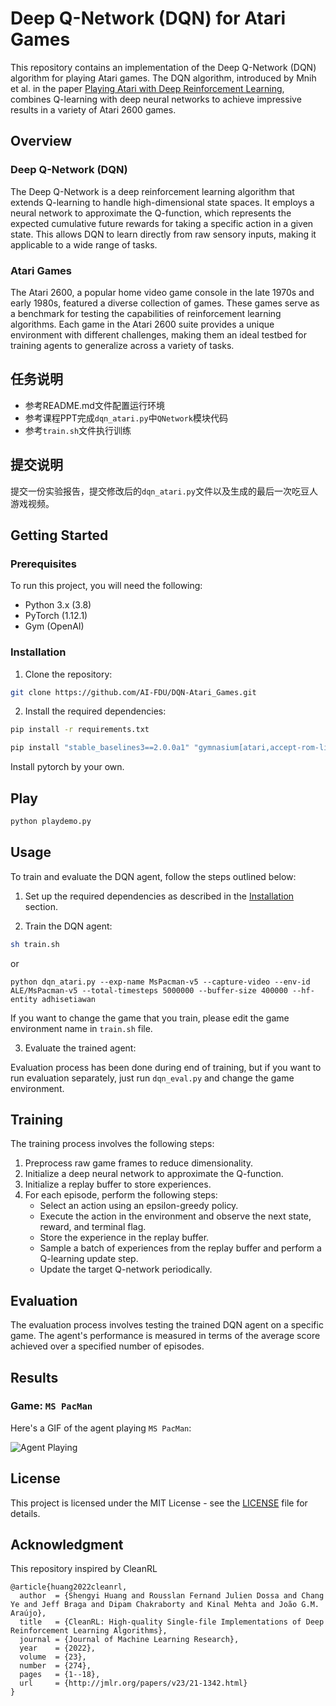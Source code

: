 # Deep Q-Network (DQN) for Atari Games

This repository contains an implementation of the Deep Q-Network (DQN) algorithm for playing Atari games. The DQN algorithm, introduced by Mnih et al. in the paper [Playing Atari with Deep Reinforcement Learning](https://www.cs.toronto.edu/~vmnih/docs/dqn.pdf), combines Q-learning with deep neural networks to achieve impressive results in a variety of Atari 2600 games.

## Overview
                                                          
### Deep Q-Network (DQN)

The Deep Q-Network is a deep reinforcement learning algorithm that extends Q-learning to handle high-dimensional state spaces. It employs a neural network to approximate the Q-function, which represents the expected cumulative future rewards for taking a specific action in a given state. This allows DQN to learn directly from raw sensory inputs, making it applicable to a wide range of tasks.

### Atari Games

The Atari 2600, a popular home video game console in the late 1970s and early 1980s, featured a diverse collection of games. These games serve as a benchmark for testing the capabilities of reinforcement learning algorithms. Each game in the Atari 2600 suite provides a unique environment with different challenges, making them an ideal testbed for training agents to generalize across a variety of tasks.

## 任务说明

- 参考README.md文件配置运行环境
- 参考课程PPT完成`dqn_atari.py`中`QNetwork`模块代码
- 参考`train.sh`文件执行训练

## 提交说明

提交一份实验报告，提交修改后的`dqn_atari.py`文件以及生成的最后一次吃豆人游戏视频。

## Getting Started

### Prerequisites

To run this project, you will need the following:

- Python 3.x (3.8)
- PyTorch (1.12.1)
- Gym (OpenAI)

### Installation

1. Clone the repository:

```bash
git clone https://github.com/AI-FDU/DQN-Atari_Games.git
```

2. Install the required dependencies:

```bash
pip install -r requirements.txt
```

```bash
pip install "stable_baselines3==2.0.0a1" "gymnasium[atari,accept-rom-license]==0.28.1"  "ale-py==0.8.1"
```

Install pytorch by your own.

## Play

```bash
python playdemo.py
```

## Usage

To train and evaluate the DQN agent, follow the steps outlined below:

1. Set up the required dependencies as described in the [Installation](#installation) section.

2. Train the DQN agent:

```bash
sh train.sh
```  
or
```  
python dqn_atari.py --exp-name MsPacman-v5 --capture-video --env-id ALE/MsPacman-v5 --total-timesteps 5000000 --buffer-size 400000 --hf-entity adhisetiawan
```  

If you want to change the game that you train, please edit the game environment name in `train.sh` file.

3. Evaluate the trained agent:

Evaluation process has been done during end of training, but if you want to run evaluation separately, just run `dqn_eval.py` and change the game environment.

## Training

The training process involves the following steps:

1. Preprocess raw game frames to reduce dimensionality.
2. Initialize a deep neural network to approximate the Q-function.
3. Initialize a replay buffer to store experiences.
4. For each episode, perform the following steps:
   - Select an action using an epsilon-greedy policy.
   - Execute the action in the environment and observe the next state, reward, and terminal flag.
   - Store the experience in the replay buffer.
   - Sample a batch of experiences from the replay buffer and perform a Q-learning update step.
   - Update the target Q-network periodically.

## Evaluation

The evaluation process involves testing the trained DQN agent on a specific game. The agent's performance is measured in terms of the average score achieved over a specified number of episodes.

## Results


### Game: `MS PacMan`

Here's a GIF of the agent playing `MS PacMan`:

![Agent Playing](assets/pacman.gif)


## License

This project is licensed under the MIT License - see the [LICENSE](LICENSE) file for details.

## Acknowledgment
This repository inspired by CleanRL
```
@article{huang2022cleanrl,
  author  = {Shengyi Huang and Rousslan Fernand Julien Dossa and Chang Ye and Jeff Braga and Dipam Chakraborty and Kinal Mehta and João G.M. Araújo},
  title   = {CleanRL: High-quality Single-file Implementations of Deep Reinforcement Learning Algorithms},
  journal = {Journal of Machine Learning Research},
  year    = {2022},
  volume  = {23},
  number  = {274},
  pages   = {1--18},
  url     = {http://jmlr.org/papers/v23/21-1342.html}
}
```
